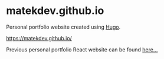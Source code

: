 # matekdev.github.io

Personal portfolio website created using [Hugo](https://gohugo.io/).

https://matekdev.github.io/

Previous personal portfolio React website can be found [here...](https://github.com/matekdev/old-mzegar-github-io)
